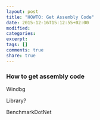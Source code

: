 ```yaml
---
layout: post
title: "HOWTO: Get Assembly Code"
date: 2015-12-16T15:12:55+02:00
modified:
categories:
excerpt:
tags: []
comments: true
share: true
---
```


### How to get assembly code

Windbg

Library?

BenchmarkDotNet
